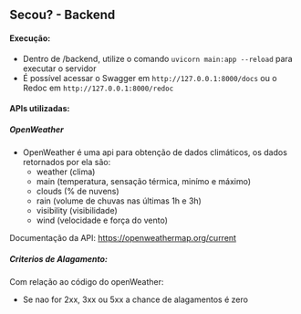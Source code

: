 ## Secou? - Backend

#### Execução:
- Dentro de /backend, utilize o comando `uvicorn main:app --reload` para executar o servidor
- É possível acessar o Swagger em `http://127.0.0.1:8000/docs` ou o Redoc em `http://127.0.0.1:8000/redoc`

#### APIs utilizadas:

##### OpenWeather
- OpenWeather é uma api para obtenção de dados climáticos, os dados retornados por ela são:
    - weather (clima)
    - main (temperatura, sensação térmica, minímo e máximo)
    - clouds (% de nuvens)
    - rain (volume de chuvas nas últimas 1h e 3h)
    - visibility (visibilidade)
    - wind (velocidade e força do vento)

Documentação da API: https://openweathermap.org/current

##### Criterios de Alagamento:

Com relação ao código do openWeather:
- Se nao for 2xx, 3xx ou 5xx a chance de alagamentos é zero
